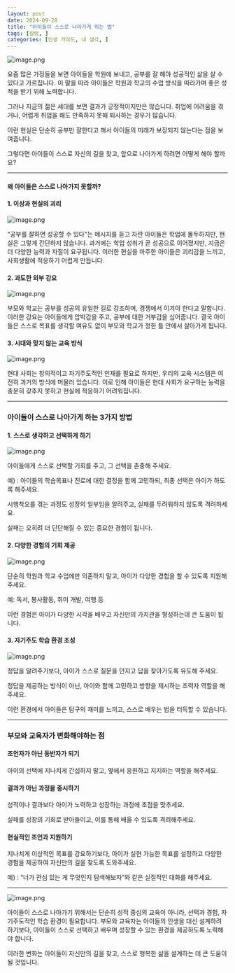 ```yaml
---
layout: post
date: 2024-09-28
title: "아이들이 스스로 나아가게 하는 법"
tags: [칼럼, ]
categories: [인생 가이드, 내 생각, ]
---
```



![image.png](https://prod-files-secure.s3.us-west-2.amazonaws.com/cd5b907c-015f-403c-a56d-34640931eb91/c4f8a4dc-908b-44bc-b8af-f2cdc851281d/image.png?X-Amz-Algorithm=AWS4-HMAC-SHA256&X-Amz-Content-Sha256=UNSIGNED-PAYLOAD&X-Amz-Credential=ASIAZI2LB466QFP3FUS3%2F20250228%2Fus-west-2%2Fs3%2Faws4_request&X-Amz-Date=20250228T111349Z&X-Amz-Expires=3600&X-Amz-Security-Token=IQoJb3JpZ2luX2VjEFMaCXVzLXdlc3QtMiJHMEUCIQCGKXHb3%2Fm%2ByGfg%2FVX0e%2BZ%2BzPzZ53bCer0CElv5doDT%2FQIgdgRQI33DEcTdoc0AHx9aikp2GR38cRTQuzikrI1jyzAqiAQIjP%2F%2F%2F%2F%2F%2F%2F%2F%2F%2FARAAGgw2Mzc0MjMxODM4MDUiDBfWQ3F%2FQMnKMpgWYCrcAwlqWKc5HiiJztJpwViRIDCak2zrvS1wNh6AK%2FJAPnhs7WpnEeUy7f0D3wwzo0nHZME5kdoFQInxIzPfWwc2qJHVugjHlFiIKxVn2XFesSWyWrZ0NuSEdg3Vf47%2FPCxI9OX2pr9Eud9iHZ8QFLt7C%2BmcKlAZF%2BhpSqAFJmTIHisl5hmLGRy7reA4haaMf5IefPkQIsYejepKdvWL2KtkmP%2F6dp7%2F5vMOc07A73bPveVz3NuioIe%2FFlMwIAR02VidSoDrFEMQ5y6bKG3fFocPP21%2FyoyRsMePSjj7%2BpTbghwtUj%2F3EQLtt3pAJHMGvt%2FkQ6VZXj9ZOTvdYjmMLdQrb4X9eKsSfgE0bIknJNgqM8psduBn20sorapOhDWjoa4dhegh97ap7QHl6KT1HyhHx2xfCGPjeW0QXWvOhIXi8owuWYL5pVikZfr67eC7IG58reMVRPtqOWyzS6uWinqAwd5G7LTM8BKdvtEc8bFhv16S88W8dLEFLWTPkKDNNL9mMdE4%2Fpj6ka%2FzlTJohBwQLEluj3FA9nAdMRHHEj7Of4jACUHCVfH7HgbRRsrKck1kti%2FsXzlRCI%2FrSc6TMoDYALTlJofpgZRE7WjPMeOy5nme3NnaiiHuudv%2Bulr2MJmxhr4GOqUBh36Ylnjd%2FjqsTthE8%2FZGO3ZumbBy8qzXv9nhlYMbRz%2BN4aBwTpiBRYiZla6k2c3wkG6vlG8P1EpKw2Om7RaD1c3DoP6uNyNXxMjrAZqUY1cg%2BwW2jZCMKQsjCWMVaE1knRLG0MfZfT71GhpElVXTceuCjaxCw3%2Frpg%2FLdz%2BxhNlYvaP3oPYkh2wzW%2Bvo1XNr3Is64k0QOV5bCd2zfbx6Cuz%2FagVi&X-Amz-Signature=54087d406c83c8511a4ee0b6a2f32afea13b5cf81fd59bd4035d7da6703a5cb4&X-Amz-SignedHeaders=host&x-id=GetObject "image.png")


요즘 많은 가정들을 보면 아이들을 학원에 보내고, 공부를 잘 해야 성공적인 삶을 살 수 있다고 가르칩니다.
이 말을 따라 아이들은 학원과 학교의 수업 방식을 따라가며 좋은 성적을 받기 위해 노력합니다.


그러나 지금의 젊은 세대를 보면 결과가 긍정적이지만은 않습니다.
취업에 어려움을 겪거나, 어렵게 취업을 해도 만족하지 못해 퇴사하는 경우가 많습니다.


이런 현실은 단순히 공부만 잘한다고 해서 아이들의 미래가 보장되지 않는다는 점을 보여줍니다.


그렇다면 아이들이 스스로 자신의 길을 찾고, 앞으로 나아가게 하려면 어떻게 해야 할까요?


---



#### 왜 아이들은 스스로 나아가지 못할까?



#### 1. 이상과 현실의 괴리


![image.png](https://prod-files-secure.s3.us-west-2.amazonaws.com/cd5b907c-015f-403c-a56d-34640931eb91/9f6ea897-541b-4385-8511-7f0162a8f794/image.png?X-Amz-Algorithm=AWS4-HMAC-SHA256&X-Amz-Content-Sha256=UNSIGNED-PAYLOAD&X-Amz-Credential=ASIAZI2LB466QFP3FUS3%2F20250228%2Fus-west-2%2Fs3%2Faws4_request&X-Amz-Date=20250228T111349Z&X-Amz-Expires=3600&X-Amz-Security-Token=IQoJb3JpZ2luX2VjEFMaCXVzLXdlc3QtMiJHMEUCIQCGKXHb3%2Fm%2ByGfg%2FVX0e%2BZ%2BzPzZ53bCer0CElv5doDT%2FQIgdgRQI33DEcTdoc0AHx9aikp2GR38cRTQuzikrI1jyzAqiAQIjP%2F%2F%2F%2F%2F%2F%2F%2F%2F%2FARAAGgw2Mzc0MjMxODM4MDUiDBfWQ3F%2FQMnKMpgWYCrcAwlqWKc5HiiJztJpwViRIDCak2zrvS1wNh6AK%2FJAPnhs7WpnEeUy7f0D3wwzo0nHZME5kdoFQInxIzPfWwc2qJHVugjHlFiIKxVn2XFesSWyWrZ0NuSEdg3Vf47%2FPCxI9OX2pr9Eud9iHZ8QFLt7C%2BmcKlAZF%2BhpSqAFJmTIHisl5hmLGRy7reA4haaMf5IefPkQIsYejepKdvWL2KtkmP%2F6dp7%2F5vMOc07A73bPveVz3NuioIe%2FFlMwIAR02VidSoDrFEMQ5y6bKG3fFocPP21%2FyoyRsMePSjj7%2BpTbghwtUj%2F3EQLtt3pAJHMGvt%2FkQ6VZXj9ZOTvdYjmMLdQrb4X9eKsSfgE0bIknJNgqM8psduBn20sorapOhDWjoa4dhegh97ap7QHl6KT1HyhHx2xfCGPjeW0QXWvOhIXi8owuWYL5pVikZfr67eC7IG58reMVRPtqOWyzS6uWinqAwd5G7LTM8BKdvtEc8bFhv16S88W8dLEFLWTPkKDNNL9mMdE4%2Fpj6ka%2FzlTJohBwQLEluj3FA9nAdMRHHEj7Of4jACUHCVfH7HgbRRsrKck1kti%2FsXzlRCI%2FrSc6TMoDYALTlJofpgZRE7WjPMeOy5nme3NnaiiHuudv%2Bulr2MJmxhr4GOqUBh36Ylnjd%2FjqsTthE8%2FZGO3ZumbBy8qzXv9nhlYMbRz%2BN4aBwTpiBRYiZla6k2c3wkG6vlG8P1EpKw2Om7RaD1c3DoP6uNyNXxMjrAZqUY1cg%2BwW2jZCMKQsjCWMVaE1knRLG0MfZfT71GhpElVXTceuCjaxCw3%2Frpg%2FLdz%2BxhNlYvaP3oPYkh2wzW%2Bvo1XNr3Is64k0QOV5bCd2zfbx6Cuz%2FagVi&X-Amz-Signature=7aa72e5babc413dd7656a4dc6de77aae1125b7e57be7d81d5e422ccdbc2fa458&X-Amz-SignedHeaders=host&x-id=GetObject "image.png")


“공부를 잘하면 성공할 수 있다”는 메시지를 듣고 자란 아이들은 학업에 몰두하지만, 현실은 그렇게 간단하지 않습니다.
과거에는 학업 성취가 곧 성공으로 이어졌지만, 지금은 더 다양한 능력과 자질이 요구됩니다.
이러한 현실을 마주한 아이들은 괴리감을 느끼고, 사회생활에 적응하기 어렵게 만듭니다.



#### 2. 과도한 외부 강요


![image.png](https://prod-files-secure.s3.us-west-2.amazonaws.com/cd5b907c-015f-403c-a56d-34640931eb91/5f9d2877-8f90-43a0-83a0-60e419caebaa/image.png?X-Amz-Algorithm=AWS4-HMAC-SHA256&X-Amz-Content-Sha256=UNSIGNED-PAYLOAD&X-Amz-Credential=ASIAZI2LB466QFP3FUS3%2F20250228%2Fus-west-2%2Fs3%2Faws4_request&X-Amz-Date=20250228T111349Z&X-Amz-Expires=3600&X-Amz-Security-Token=IQoJb3JpZ2luX2VjEFMaCXVzLXdlc3QtMiJHMEUCIQCGKXHb3%2Fm%2ByGfg%2FVX0e%2BZ%2BzPzZ53bCer0CElv5doDT%2FQIgdgRQI33DEcTdoc0AHx9aikp2GR38cRTQuzikrI1jyzAqiAQIjP%2F%2F%2F%2F%2F%2F%2F%2F%2F%2FARAAGgw2Mzc0MjMxODM4MDUiDBfWQ3F%2FQMnKMpgWYCrcAwlqWKc5HiiJztJpwViRIDCak2zrvS1wNh6AK%2FJAPnhs7WpnEeUy7f0D3wwzo0nHZME5kdoFQInxIzPfWwc2qJHVugjHlFiIKxVn2XFesSWyWrZ0NuSEdg3Vf47%2FPCxI9OX2pr9Eud9iHZ8QFLt7C%2BmcKlAZF%2BhpSqAFJmTIHisl5hmLGRy7reA4haaMf5IefPkQIsYejepKdvWL2KtkmP%2F6dp7%2F5vMOc07A73bPveVz3NuioIe%2FFlMwIAR02VidSoDrFEMQ5y6bKG3fFocPP21%2FyoyRsMePSjj7%2BpTbghwtUj%2F3EQLtt3pAJHMGvt%2FkQ6VZXj9ZOTvdYjmMLdQrb4X9eKsSfgE0bIknJNgqM8psduBn20sorapOhDWjoa4dhegh97ap7QHl6KT1HyhHx2xfCGPjeW0QXWvOhIXi8owuWYL5pVikZfr67eC7IG58reMVRPtqOWyzS6uWinqAwd5G7LTM8BKdvtEc8bFhv16S88W8dLEFLWTPkKDNNL9mMdE4%2Fpj6ka%2FzlTJohBwQLEluj3FA9nAdMRHHEj7Of4jACUHCVfH7HgbRRsrKck1kti%2FsXzlRCI%2FrSc6TMoDYALTlJofpgZRE7WjPMeOy5nme3NnaiiHuudv%2Bulr2MJmxhr4GOqUBh36Ylnjd%2FjqsTthE8%2FZGO3ZumbBy8qzXv9nhlYMbRz%2BN4aBwTpiBRYiZla6k2c3wkG6vlG8P1EpKw2Om7RaD1c3DoP6uNyNXxMjrAZqUY1cg%2BwW2jZCMKQsjCWMVaE1knRLG0MfZfT71GhpElVXTceuCjaxCw3%2Frpg%2FLdz%2BxhNlYvaP3oPYkh2wzW%2Bvo1XNr3Is64k0QOV5bCd2zfbx6Cuz%2FagVi&X-Amz-Signature=8daafc31592988664ae8482fc902c861f9bd81a617c95e1988f42084cd0e93b9&X-Amz-SignedHeaders=host&x-id=GetObject "image.png")


부모와 학교는 공부를 성공의 유일한 길로 강조하며, 경쟁에서 이겨야 한다고 말합니다.
이러한 강요는 아이들에게 압박감을 주고, 공부에 대한 거부감을 심어줍니다. 결국 아이들은 스스로 목표를 생각할 여유도 없이 부모와 학교가 정한 틀 안에서 살아가게 됩니다.



#### 3. 시대와 맞지 않는 교육 방식


![image.png](https://prod-files-secure.s3.us-west-2.amazonaws.com/cd5b907c-015f-403c-a56d-34640931eb91/9f40d3e6-8de6-4c4d-8fc5-858b345902d7/image.png?X-Amz-Algorithm=AWS4-HMAC-SHA256&X-Amz-Content-Sha256=UNSIGNED-PAYLOAD&X-Amz-Credential=ASIAZI2LB466QFP3FUS3%2F20250228%2Fus-west-2%2Fs3%2Faws4_request&X-Amz-Date=20250228T111349Z&X-Amz-Expires=3600&X-Amz-Security-Token=IQoJb3JpZ2luX2VjEFMaCXVzLXdlc3QtMiJHMEUCIQCGKXHb3%2Fm%2ByGfg%2FVX0e%2BZ%2BzPzZ53bCer0CElv5doDT%2FQIgdgRQI33DEcTdoc0AHx9aikp2GR38cRTQuzikrI1jyzAqiAQIjP%2F%2F%2F%2F%2F%2F%2F%2F%2F%2FARAAGgw2Mzc0MjMxODM4MDUiDBfWQ3F%2FQMnKMpgWYCrcAwlqWKc5HiiJztJpwViRIDCak2zrvS1wNh6AK%2FJAPnhs7WpnEeUy7f0D3wwzo0nHZME5kdoFQInxIzPfWwc2qJHVugjHlFiIKxVn2XFesSWyWrZ0NuSEdg3Vf47%2FPCxI9OX2pr9Eud9iHZ8QFLt7C%2BmcKlAZF%2BhpSqAFJmTIHisl5hmLGRy7reA4haaMf5IefPkQIsYejepKdvWL2KtkmP%2F6dp7%2F5vMOc07A73bPveVz3NuioIe%2FFlMwIAR02VidSoDrFEMQ5y6bKG3fFocPP21%2FyoyRsMePSjj7%2BpTbghwtUj%2F3EQLtt3pAJHMGvt%2FkQ6VZXj9ZOTvdYjmMLdQrb4X9eKsSfgE0bIknJNgqM8psduBn20sorapOhDWjoa4dhegh97ap7QHl6KT1HyhHx2xfCGPjeW0QXWvOhIXi8owuWYL5pVikZfr67eC7IG58reMVRPtqOWyzS6uWinqAwd5G7LTM8BKdvtEc8bFhv16S88W8dLEFLWTPkKDNNL9mMdE4%2Fpj6ka%2FzlTJohBwQLEluj3FA9nAdMRHHEj7Of4jACUHCVfH7HgbRRsrKck1kti%2FsXzlRCI%2FrSc6TMoDYALTlJofpgZRE7WjPMeOy5nme3NnaiiHuudv%2Bulr2MJmxhr4GOqUBh36Ylnjd%2FjqsTthE8%2FZGO3ZumbBy8qzXv9nhlYMbRz%2BN4aBwTpiBRYiZla6k2c3wkG6vlG8P1EpKw2Om7RaD1c3DoP6uNyNXxMjrAZqUY1cg%2BwW2jZCMKQsjCWMVaE1knRLG0MfZfT71GhpElVXTceuCjaxCw3%2Frpg%2FLdz%2BxhNlYvaP3oPYkh2wzW%2Bvo1XNr3Is64k0QOV5bCd2zfbx6Cuz%2FagVi&X-Amz-Signature=3adb30e94a6ee092e20ddb744222745349d07fcb34f5eef5b949036d0c7ef86e&X-Amz-SignedHeaders=host&x-id=GetObject "image.png")


현대 사회는 창의적이고 자기주도적인 인재를 필요로 하지만, 우리의 교육 시스템은 여전히 과거의 방식에 머물러 있습니다.
이로 인해 아이들은 현대 사회가 요구하는 능력을 충분히 갖추지 못하고 현실에 적응하기 어려워집니다.


---



### 아이들이 스스로 나아가게 하는 3가지 방법



#### **1. 스스로 생각하고 선택하게 하기**


![image.png](https://prod-files-secure.s3.us-west-2.amazonaws.com/cd5b907c-015f-403c-a56d-34640931eb91/d53741ba-6836-41e3-8f86-0a3fb87f0899/image.png?X-Amz-Algorithm=AWS4-HMAC-SHA256&X-Amz-Content-Sha256=UNSIGNED-PAYLOAD&X-Amz-Credential=ASIAZI2LB466QFP3FUS3%2F20250228%2Fus-west-2%2Fs3%2Faws4_request&X-Amz-Date=20250228T111349Z&X-Amz-Expires=3600&X-Amz-Security-Token=IQoJb3JpZ2luX2VjEFMaCXVzLXdlc3QtMiJHMEUCIQCGKXHb3%2Fm%2ByGfg%2FVX0e%2BZ%2BzPzZ53bCer0CElv5doDT%2FQIgdgRQI33DEcTdoc0AHx9aikp2GR38cRTQuzikrI1jyzAqiAQIjP%2F%2F%2F%2F%2F%2F%2F%2F%2F%2FARAAGgw2Mzc0MjMxODM4MDUiDBfWQ3F%2FQMnKMpgWYCrcAwlqWKc5HiiJztJpwViRIDCak2zrvS1wNh6AK%2FJAPnhs7WpnEeUy7f0D3wwzo0nHZME5kdoFQInxIzPfWwc2qJHVugjHlFiIKxVn2XFesSWyWrZ0NuSEdg3Vf47%2FPCxI9OX2pr9Eud9iHZ8QFLt7C%2BmcKlAZF%2BhpSqAFJmTIHisl5hmLGRy7reA4haaMf5IefPkQIsYejepKdvWL2KtkmP%2F6dp7%2F5vMOc07A73bPveVz3NuioIe%2FFlMwIAR02VidSoDrFEMQ5y6bKG3fFocPP21%2FyoyRsMePSjj7%2BpTbghwtUj%2F3EQLtt3pAJHMGvt%2FkQ6VZXj9ZOTvdYjmMLdQrb4X9eKsSfgE0bIknJNgqM8psduBn20sorapOhDWjoa4dhegh97ap7QHl6KT1HyhHx2xfCGPjeW0QXWvOhIXi8owuWYL5pVikZfr67eC7IG58reMVRPtqOWyzS6uWinqAwd5G7LTM8BKdvtEc8bFhv16S88W8dLEFLWTPkKDNNL9mMdE4%2Fpj6ka%2FzlTJohBwQLEluj3FA9nAdMRHHEj7Of4jACUHCVfH7HgbRRsrKck1kti%2FsXzlRCI%2FrSc6TMoDYALTlJofpgZRE7WjPMeOy5nme3NnaiiHuudv%2Bulr2MJmxhr4GOqUBh36Ylnjd%2FjqsTthE8%2FZGO3ZumbBy8qzXv9nhlYMbRz%2BN4aBwTpiBRYiZla6k2c3wkG6vlG8P1EpKw2Om7RaD1c3DoP6uNyNXxMjrAZqUY1cg%2BwW2jZCMKQsjCWMVaE1knRLG0MfZfT71GhpElVXTceuCjaxCw3%2Frpg%2FLdz%2BxhNlYvaP3oPYkh2wzW%2Bvo1XNr3Is64k0QOV5bCd2zfbx6Cuz%2FagVi&X-Amz-Signature=3c71b0fac56f8407de91736347e5c9ee7d86a78fb554050c910d04bf74a10da2&X-Amz-SignedHeaders=host&x-id=GetObject "image.png")


아이들에게 스스로 선택할 기회를 주고, 그 선택을 존중해 주세요.


예) : 아이들의 학습목표나 진로에 대한 결정을 함께 고민하되, 최종 선택은 아이가 하도록 해주세요.


시행착오를 겪는 과정도 성장의 일부임을 알려주고, 실패를 두려워하지 않도록 격려하세요.


실패는 오히려 더 단단해질 수 있는 중요한 경험이 됩니다.



#### 2. **다양한 경험의 기회 제공**


![image.png](https://prod-files-secure.s3.us-west-2.amazonaws.com/cd5b907c-015f-403c-a56d-34640931eb91/905c9650-0624-485a-b3af-56e3a6bd0917/image.png?X-Amz-Algorithm=AWS4-HMAC-SHA256&X-Amz-Content-Sha256=UNSIGNED-PAYLOAD&X-Amz-Credential=ASIAZI2LB466QFP3FUS3%2F20250228%2Fus-west-2%2Fs3%2Faws4_request&X-Amz-Date=20250228T111349Z&X-Amz-Expires=3600&X-Amz-Security-Token=IQoJb3JpZ2luX2VjEFMaCXVzLXdlc3QtMiJHMEUCIQCGKXHb3%2Fm%2ByGfg%2FVX0e%2BZ%2BzPzZ53bCer0CElv5doDT%2FQIgdgRQI33DEcTdoc0AHx9aikp2GR38cRTQuzikrI1jyzAqiAQIjP%2F%2F%2F%2F%2F%2F%2F%2F%2F%2FARAAGgw2Mzc0MjMxODM4MDUiDBfWQ3F%2FQMnKMpgWYCrcAwlqWKc5HiiJztJpwViRIDCak2zrvS1wNh6AK%2FJAPnhs7WpnEeUy7f0D3wwzo0nHZME5kdoFQInxIzPfWwc2qJHVugjHlFiIKxVn2XFesSWyWrZ0NuSEdg3Vf47%2FPCxI9OX2pr9Eud9iHZ8QFLt7C%2BmcKlAZF%2BhpSqAFJmTIHisl5hmLGRy7reA4haaMf5IefPkQIsYejepKdvWL2KtkmP%2F6dp7%2F5vMOc07A73bPveVz3NuioIe%2FFlMwIAR02VidSoDrFEMQ5y6bKG3fFocPP21%2FyoyRsMePSjj7%2BpTbghwtUj%2F3EQLtt3pAJHMGvt%2FkQ6VZXj9ZOTvdYjmMLdQrb4X9eKsSfgE0bIknJNgqM8psduBn20sorapOhDWjoa4dhegh97ap7QHl6KT1HyhHx2xfCGPjeW0QXWvOhIXi8owuWYL5pVikZfr67eC7IG58reMVRPtqOWyzS6uWinqAwd5G7LTM8BKdvtEc8bFhv16S88W8dLEFLWTPkKDNNL9mMdE4%2Fpj6ka%2FzlTJohBwQLEluj3FA9nAdMRHHEj7Of4jACUHCVfH7HgbRRsrKck1kti%2FsXzlRCI%2FrSc6TMoDYALTlJofpgZRE7WjPMeOy5nme3NnaiiHuudv%2Bulr2MJmxhr4GOqUBh36Ylnjd%2FjqsTthE8%2FZGO3ZumbBy8qzXv9nhlYMbRz%2BN4aBwTpiBRYiZla6k2c3wkG6vlG8P1EpKw2Om7RaD1c3DoP6uNyNXxMjrAZqUY1cg%2BwW2jZCMKQsjCWMVaE1knRLG0MfZfT71GhpElVXTceuCjaxCw3%2Frpg%2FLdz%2BxhNlYvaP3oPYkh2wzW%2Bvo1XNr3Is64k0QOV5bCd2zfbx6Cuz%2FagVi&X-Amz-Signature=1474ef044d400eec37987ab57894f6806f4c4c2bffbbe4f7083a467ee54e6017&X-Amz-SignedHeaders=host&x-id=GetObject "image.png")


단순히 학원과 학교 수업에만 의존하지 말고, 아이가 다양한 경험을 할 수 있도록 지원해 주세요.


예: 독서, 봉사활동, 취미 개발, 여행 등


이런 경험은 아이가 다양한 시각을 배우고 자신만의 가치관을 형성하는데 큰 도움이 됩니다.



#### 3. **자기주도 학습 환경 조성**


![image.png](https://prod-files-secure.s3.us-west-2.amazonaws.com/cd5b907c-015f-403c-a56d-34640931eb91/7739db16-612d-4777-9c31-755c9341c733/image.png?X-Amz-Algorithm=AWS4-HMAC-SHA256&X-Amz-Content-Sha256=UNSIGNED-PAYLOAD&X-Amz-Credential=ASIAZI2LB466QFP3FUS3%2F20250228%2Fus-west-2%2Fs3%2Faws4_request&X-Amz-Date=20250228T111349Z&X-Amz-Expires=3600&X-Amz-Security-Token=IQoJb3JpZ2luX2VjEFMaCXVzLXdlc3QtMiJHMEUCIQCGKXHb3%2Fm%2ByGfg%2FVX0e%2BZ%2BzPzZ53bCer0CElv5doDT%2FQIgdgRQI33DEcTdoc0AHx9aikp2GR38cRTQuzikrI1jyzAqiAQIjP%2F%2F%2F%2F%2F%2F%2F%2F%2F%2FARAAGgw2Mzc0MjMxODM4MDUiDBfWQ3F%2FQMnKMpgWYCrcAwlqWKc5HiiJztJpwViRIDCak2zrvS1wNh6AK%2FJAPnhs7WpnEeUy7f0D3wwzo0nHZME5kdoFQInxIzPfWwc2qJHVugjHlFiIKxVn2XFesSWyWrZ0NuSEdg3Vf47%2FPCxI9OX2pr9Eud9iHZ8QFLt7C%2BmcKlAZF%2BhpSqAFJmTIHisl5hmLGRy7reA4haaMf5IefPkQIsYejepKdvWL2KtkmP%2F6dp7%2F5vMOc07A73bPveVz3NuioIe%2FFlMwIAR02VidSoDrFEMQ5y6bKG3fFocPP21%2FyoyRsMePSjj7%2BpTbghwtUj%2F3EQLtt3pAJHMGvt%2FkQ6VZXj9ZOTvdYjmMLdQrb4X9eKsSfgE0bIknJNgqM8psduBn20sorapOhDWjoa4dhegh97ap7QHl6KT1HyhHx2xfCGPjeW0QXWvOhIXi8owuWYL5pVikZfr67eC7IG58reMVRPtqOWyzS6uWinqAwd5G7LTM8BKdvtEc8bFhv16S88W8dLEFLWTPkKDNNL9mMdE4%2Fpj6ka%2FzlTJohBwQLEluj3FA9nAdMRHHEj7Of4jACUHCVfH7HgbRRsrKck1kti%2FsXzlRCI%2FrSc6TMoDYALTlJofpgZRE7WjPMeOy5nme3NnaiiHuudv%2Bulr2MJmxhr4GOqUBh36Ylnjd%2FjqsTthE8%2FZGO3ZumbBy8qzXv9nhlYMbRz%2BN4aBwTpiBRYiZla6k2c3wkG6vlG8P1EpKw2Om7RaD1c3DoP6uNyNXxMjrAZqUY1cg%2BwW2jZCMKQsjCWMVaE1knRLG0MfZfT71GhpElVXTceuCjaxCw3%2Frpg%2FLdz%2BxhNlYvaP3oPYkh2wzW%2Bvo1XNr3Is64k0QOV5bCd2zfbx6Cuz%2FagVi&X-Amz-Signature=a943bf0c39da0672fab16325a2905caa95b70e09c21ffaaa56ff44c06c5a4e0c&X-Amz-SignedHeaders=host&x-id=GetObject "image.png")


정답을 알려주기보다, 아이가 스스로 질문을 던지고 답을 찾아가도록 유도해 주세요.


정답을 제공하는 방식이 아닌, 아이와 함께 고민하고 방향을 제시하는 조력자 역할을 해주세요.


이런 환경에서 아이들은 탐구의 재미를 느끼고, 스스로 배우는 법을 터득할 수 있습니다.


---



### 부모와 교육자가 변화해야하는 점



#### **조언자가 아닌 동반자가 되기**


아이의 선택에 지나치게 간섭하지 말고, 옆에서 응원하고 지지하는 역할을 해주세요.



#### **결과가 아닌 과정을 중시하기**


성적이나 결과보다 아이가 노력하고 성장하는 과정에 초점을 맞추세요.


실패를 성장의 기회로 받아들이고, 이를 통해 배울 수 있도록 격려해주세요.



#### **현실적인 조언과 지원하기**


지나치게 이상적인 목표를 강요하기보다, 아이가 실현 가능한 목표를 설정하고 다양한 경험을 제공하여 자신만의 길을 찾도록 도와주세요.


예) : “너가 관심 있는 게 무엇인지 탐색해보자”와 같은 실질적인 대화를 해주세요.


---


![image.png](https://prod-files-secure.s3.us-west-2.amazonaws.com/cd5b907c-015f-403c-a56d-34640931eb91/efb3dac6-4bff-42fc-89cd-73b98d7e58b1/image.png?X-Amz-Algorithm=AWS4-HMAC-SHA256&X-Amz-Content-Sha256=UNSIGNED-PAYLOAD&X-Amz-Credential=ASIAZI2LB466QFP3FUS3%2F20250228%2Fus-west-2%2Fs3%2Faws4_request&X-Amz-Date=20250228T111349Z&X-Amz-Expires=3600&X-Amz-Security-Token=IQoJb3JpZ2luX2VjEFMaCXVzLXdlc3QtMiJHMEUCIQCGKXHb3%2Fm%2ByGfg%2FVX0e%2BZ%2BzPzZ53bCer0CElv5doDT%2FQIgdgRQI33DEcTdoc0AHx9aikp2GR38cRTQuzikrI1jyzAqiAQIjP%2F%2F%2F%2F%2F%2F%2F%2F%2F%2FARAAGgw2Mzc0MjMxODM4MDUiDBfWQ3F%2FQMnKMpgWYCrcAwlqWKc5HiiJztJpwViRIDCak2zrvS1wNh6AK%2FJAPnhs7WpnEeUy7f0D3wwzo0nHZME5kdoFQInxIzPfWwc2qJHVugjHlFiIKxVn2XFesSWyWrZ0NuSEdg3Vf47%2FPCxI9OX2pr9Eud9iHZ8QFLt7C%2BmcKlAZF%2BhpSqAFJmTIHisl5hmLGRy7reA4haaMf5IefPkQIsYejepKdvWL2KtkmP%2F6dp7%2F5vMOc07A73bPveVz3NuioIe%2FFlMwIAR02VidSoDrFEMQ5y6bKG3fFocPP21%2FyoyRsMePSjj7%2BpTbghwtUj%2F3EQLtt3pAJHMGvt%2FkQ6VZXj9ZOTvdYjmMLdQrb4X9eKsSfgE0bIknJNgqM8psduBn20sorapOhDWjoa4dhegh97ap7QHl6KT1HyhHx2xfCGPjeW0QXWvOhIXi8owuWYL5pVikZfr67eC7IG58reMVRPtqOWyzS6uWinqAwd5G7LTM8BKdvtEc8bFhv16S88W8dLEFLWTPkKDNNL9mMdE4%2Fpj6ka%2FzlTJohBwQLEluj3FA9nAdMRHHEj7Of4jACUHCVfH7HgbRRsrKck1kti%2FsXzlRCI%2FrSc6TMoDYALTlJofpgZRE7WjPMeOy5nme3NnaiiHuudv%2Bulr2MJmxhr4GOqUBh36Ylnjd%2FjqsTthE8%2FZGO3ZumbBy8qzXv9nhlYMbRz%2BN4aBwTpiBRYiZla6k2c3wkG6vlG8P1EpKw2Om7RaD1c3DoP6uNyNXxMjrAZqUY1cg%2BwW2jZCMKQsjCWMVaE1knRLG0MfZfT71GhpElVXTceuCjaxCw3%2Frpg%2FLdz%2BxhNlYvaP3oPYkh2wzW%2Bvo1XNr3Is64k0QOV5bCd2zfbx6Cuz%2FagVi&X-Amz-Signature=1b041f09209e17b4daf97d5fd4305cc8b529edb9519b2fa832a2a09279bc9876&X-Amz-SignedHeaders=host&x-id=GetObject "image.png")


아이들이 스스로 나아가기 위해서는 단순히 성적 중심의 교육이 아니라, 선택과 경험, 자기주도적인 학습 환경이 필요합니다.
부모와 교육자는 아이들의 인생을 대신 설계하려 하기보다, 아이들이 스스로 선택하고 배우며 성장할 수 있는 환경을 제공하도록 노력해야 합니다.


이러한 변화는 아이들이 자신만의 길을 찾고, 스스로 행복한 삶을 설계하는 데 큰 도움이 될 것입니다.


